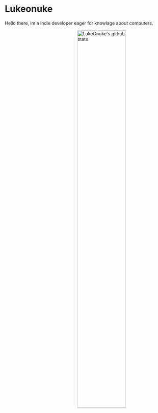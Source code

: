 <!--
**LukeOnuke/LukeOnuke** is a ✨ _special_ ✨ repository because its `README.md` (this file) appears on your GitHub profile.

<!-- Your github readme stats
You can use this api: https://github.com/anuraghazra/github-readme-stats
-->
<h1>Lukeonuke</h1>
<p>Hello there, im a indie developer eager for knowlage about computers.</p>
<img width="55%" align="right" alt="LukeOnuke's github stats" src="https://github-readme-stats.vercel.app/api?username=LukeOnuke&show_icons=true&theme=dracula" />
